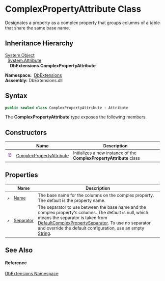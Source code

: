 ComplexPropertyAttribute Class
==============================
Designates a property as a complex property that groups columns of a table that share the same base name.


Inheritance Hierarchy
---------------------
[System.Object][1]  
  [System.Attribute][2]  
    **DbExtensions.ComplexPropertyAttribute**  

  **Namespace:**  [DbExtensions][3]  
  **Assembly:** DbExtensions.dll

Syntax
------

```csharp
public sealed class ComplexPropertyAttribute : Attribute
```

The **ComplexPropertyAttribute** type exposes the following members.


Constructors
------------

|                  | Name                          | Description                                                          |
| ---------------- | ----------------------------- | -------------------------------------------------------------------- |
| ![Public method] | [ComplexPropertyAttribute][4] | Initializes a new instance of the **ComplexPropertyAttribute** class |


Properties
----------

|                    | Name           | Description                                                                                                                                                                                                                                                             |
| ------------------ | -------------- | ----------------------------------------------------------------------------------------------------------------------------------------------------------------------------------------------------------------------------------------------------------------------- |
| ![Public property] | [Name][5]      | The base name for the columns on the complex property. The default is the property name.                                                                                                                                                                                |
| ![Public property] | [Separator][6] | The separator to use between the base name and the complex property's columns. The default is null, which means the separator is taken from [DefaultComplexPropertySeparator][7]. To use no separator and override the default configuration, use an empty [String][8]. |


See Also
--------

#### Reference
[DbExtensions Namespace][3]  

[1]: http://msdn.microsoft.com/en-us/library/e5kfa45b
[2]: http://msdn.microsoft.com/en-us/library/e8kc3626
[3]: ../README.md
[4]: _ctor.md
[5]: Name.md
[6]: Separator.md
[7]: ../DatabaseConfiguration/DefaultComplexPropertySeparator.md
[8]: http://msdn.microsoft.com/en-us/library/s1wwdcbf
[Public method]: ../../icons/pubmethod.svg "Public method"
[Public property]: ../../icons/pubproperty.svg "Public property"